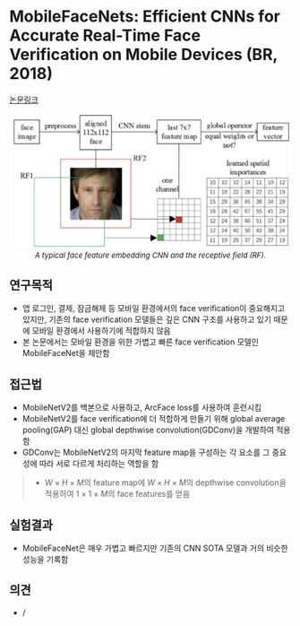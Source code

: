 # MobileFaceNets: Efficient CNNs for Accurate Real-Time Face Verification on Mobile Devices (BR, 2018)

[논문링크](https://arxiv.org/abs/1804.07573)

<p align="center">
    <img width="800" alt='fig1' src="../img/chen2018mobilefacenets.png?raw=true"></br>
    <em><font size=2>A typical face feature embedding CNN and the receptive field (RF).</font></em>
</p>

## 연구목적
- 앱 로그인, 결제, 잠금해제 등 모바일 환경에서의 face verification이 중요해지고 있지만, 기존의 face verification 모델들은 깊은 CNN 구조를 사용하고 있기 때문에 모바일 환경에서 사용하기에 적합하지 않음
- 본 논문에서는 모바일 환경을 위한 가볍고 빠른 face verification 모델인 MobileFaceNet을 제안함

## 접근법
- MobileNetV2를 백본으로 사용하고, ArcFace loss를 사용하여 훈련시킴
- MobileNetV2를 face verification에 더 적합하게 만들기 위해 global average pooling(GAP) 대신 global depthwise convolution(GDConv)을 개발하여 적용함
- GDConv는 MobileNetV2의 마지막 feature map을 구성하는 각 요소를 그 중요성에 따라 서로 다르게 처리하는 역할을 함
> - $W\times{H}\times{M}$의 feature map에 $W\times{H}\times{M}$의 depthwise convolution을 적용하여 $1\times{1}\times{M}$의 face features를 얻음
## 실험결과
- MobileFaceNet은 매우 가볍고 빠르지만 기존의 CNN SOTA 모델과 거의 비슷한 성능을 기록함

## 의견
- /